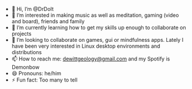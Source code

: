 - 👋 Hi, I’m @DrDoIt
- 👀 I’m interested in making music as well as meditation, gaming (video and board), friends and family
- 🌱 I’m currently learning how to get my skills up enough to collaborate on projects
- 💞️ I’m looking to collaborate on games, gui or mindfulness apps. Lately I have been very interested in Linux desktop environments and distributions
- 📫 How to reach me: dewittgeology@gmail.com and my Spotify is Demonbow
- 😄 Pronouns: he/him
- ⚡ Fun fact: Too many to tell
